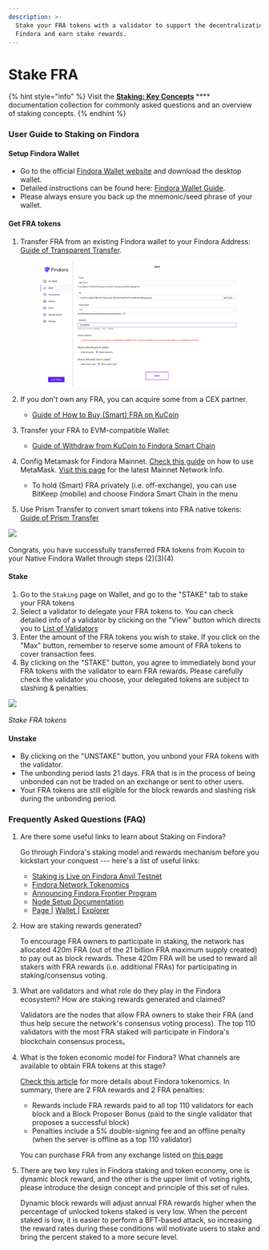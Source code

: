 ```yaml
---
description: >-
  Stake your FRA tokens with a validator to support the decentralization of
  Findora and earn stake rewards.
---
```


# Stake FRA

{% hint style="info" %}
Visit the [**Staking: Key Concepts**](../key-concepts/staking/) **** documentation collection for commonly asked questions and an overview of staking concepts.
{% endhint %}

### User Guide to Staking on Findora[​](https://wiki.findora.org/docs/evm\_guides/use\_wallet/findora\_wallet/staking-user-guide#user-guide-to-staking-on-findora) <a href="#user-guide-to-staking-on-findora" id="user-guide-to-staking-on-findora"></a>

#### Setup Findora Wallet[​](https://wiki.findora.org/docs/evm\_guides/use\_wallet/findora\_wallet/staking-user-guide#setup-findora-wallet) <a href="#setup-findora-wallet" id="setup-findora-wallet"></a>

* Go to the official [Findora Wallet website](https://wallet.findora.org/) and download the desktop wallet.
* Detailed instructions can be found here: [Findora Wallet Guide](use-wallets/findora-wallet/new-wallet.md).
* Please always ensure you back up the mnemonic/seed phrase of your wallet.

#### Get FRA tokens[​](https://wiki.findora.org/docs/evm\_guides/use\_wallet/findora\_wallet/staking-user-guide#get-fra-tokens) <a href="#get-fra-tokens" id="get-fra-tokens"></a>

1.  Transfer FRA from an existing Findora wallet to your Findora Address: [Guide of Transparent Transfer](use-wallets/findora-wallet/transfer.md#transparent-transfer).

    <figure><img src="../.gitbook/assets/image (36) (1) (1).png" alt=""><figcaption></figcaption></figure>
2. If you don't own any FRA, you can acquire some from a CEX partner.
   * [Guide of How to Buy (Smart) FRA on KuCoin](acquire-fra/acquire-fra.md)​
3. Transfer your FRA to EVM-compatible Wallet:&#x20;
   * [Guide of Withdraw from KuCoin to Findora Smart Chain](https://medium.com/findorafoundation/tutorial-2-how-to-withdraw-smart-fra-from-kucoin-to-metamask-beneficial-to-findora-66dfa7c92dee)​
4. Config Metamask for Findora Mainnet. [Check this guide](../developers/evm-references/metamask.md) on how to use MetaMask. [Visit this page](../network-settings/network-settings.md) for the latest Mainnet Network Info.
   * To hold (Smart) FRA privately (i.e. off-exchange), you can use BitKeep (mobile) and choose Findora Smart Chain in the menu
5. Use Prism Transfer to convert smart tokens into FRA native tokens: [Guide of Prism Transfer](use-wallets/findora-wallet/prism.md)

![](https://miro.medium.com/max/700/0\*lluDOL4k\_37ocXei)

Congrats, you have successfully transferred FRA tokens from Kucoin to your Native Findora Wallet through steps (2)(3)(4)

#### Stake[​](https://wiki.findora.org/docs/evm\_guides/use\_wallet/findora\_wallet/staking-user-guide#stake) <a href="#stake" id="stake"></a>

1. Go to the `Staking` page on Wallet, and go to the "STAKE" tab to stake your FRA tokens
2. Select a validator to delegate your FRA tokens to. You can check detailed info of a validator by clicking on the "View" button which directs you to [List of Validators](https://findorascan.io/nodes)
3. Enter the amount of the FRA tokens you wish to stake. If you click on the "Max" button, remember to reserve some amount of FRA tokens to cover transaction fees.
4. By clicking on the "STAKE" button, you agree to immediately bond your FRA tokens with the validator to earn FRA rewards. Please carefully check the validator you choose, your delegated tokens are subject to slashing & penalties.

![](https://miro.medium.com/max/1280/0\*RvPtOohMTSBHOmXE)

_Stake FRA tokens_

#### Unstake[​](https://wiki.findora.org/docs/evm\_guides/use\_wallet/findora\_wallet/staking-user-guide#unstake) <a href="#unstake" id="unstake"></a>

* By clicking on the "UNSTAKE" button, you unbond your FRA tokens with the validator.
* The unbonding period lasts 21 days. FRA that is in the process of being unbonded can not be traded on an exchange or sent to other users.
* Your FRA tokens are still eligible for the block rewards and slashing risk during the unbonding period.

### Frequently Asked Questions (FAQ)[​](https://wiki.findora.org/docs/evm\_guides/use\_wallet/findora\_wallet/staking-user-guide#frequently-asked-questions-faq) <a href="#frequently-asked-questions-faq" id="frequently-asked-questions-faq"></a>

1.  Are there some useful links to learn about Staking on Findora?

    Go through Findora's staking model and rewards mechanism before you kickstart your conquest --- here's a list of useful links:

    * ​[Staking is Live on Findora Anvil Testnet](https://findora.org/2021/07/staking-is-live-on-findora-anvil-testnet/)​
    * ​[Findora Network Tokenomics](https://findora.org/2021/07/findora-network-tokenomics/)​
    * ​[Announcing Findora Frontier Program](https://findora.org/2021/07/announcing-findora-frontier-program/)​
    * ​[Node Setup Documentation](https://wiki.findora.org/docs/guides/auto-setup/)​
    * ​[Page ](https://findora.org/validators/)| [Wallet ](https://wallet.findora.org/)| [Explorer](https://findorascan.io/)​
2.  How are staking rewards generated?

    To encourage FRA owners to participate in staking, the network has allocated 420m FRA (out of the 21 billion FRA maximum supply created) to pay out as block rewards. These 420m FRA will be used to reward all stakers with FRA rewards (i.e. additional FRAs) for participating in staking/consensus voting.
3.  What are validators and what role do they play in the Findora ecosystem? How are staking rewards generated and claimed?

    Validators are the nodes that allow FRA owners to stake their FRA (and thus help secure the network's consensus voting process). The top 110 validators with the most FRA staked will participate in Findora's blockchain consensus process。
4.  What is the token economic model for Findora? What channels are available to obtain FRA tokens at this stage?

    [Check this article](https://findora.org/2021/07/findora-network-tokenomics/) for more details about Findora tokenomics. In summary, there are 2 FRA rewards and 2 FRA penalties:

    * Rewards include FRA rewards paid to all top 110 validators for each block and a Block Proposer Bonus (paid to the single validator that proposes a successful block)
    * Penalties include a 5% double-signing fee and an offline penalty (when the server is offline as a top 110 validator)

    You can purchase FRA from any exchange listed on [this page](https://coinmarketcap.com/currencies/findora/markets/)
5.  There are two key rules in Findora staking and token economy, one is dynamic block reward, and the other is the upper limit of voting rights, please introduce the design concept and principle of this set of rules.

    Dynamic block rewards will adjust annual FRA rewards higher when the percentage of unlocked tokens staked is very low. When the percent staked is low, it is easier to perform a BFT-based attack, so increasing the reward rates during these conditions will motivate users to stake and bring the percent staked to a more secure level.
